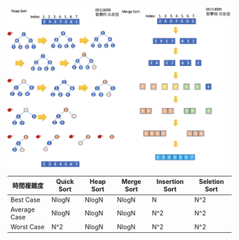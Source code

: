 <img src="https://github.com/jiaying777/DATA-STRUCTURES-AND-ALGORITHMS/blob/master/HW2/圖/heap%20sort%20圖.png" width="50%"><img src="https://github.com/jiaying777/DATA-STRUCTURES-AND-ALGORITHMS/blob/master/HW2/圖/merge%20sort%20圖.png" width="50%">


   時間複雜度  | Quick Sort | Heap Sort | Merge Sort | Insertion Sort | Seletion Sort| 
-------------|------------|-----------|------------|----------------|--------------|
Best Case    | NlogN      |NlogN |NlogN |N|N^2
Average Case | NlogN      |NlogN |NlogN |N^2|N^2
Worst Case   | N^2        |NlogN |NlogN |N^2|N^2
